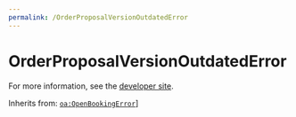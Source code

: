 ```yaml
---
permalink: /OrderProposalVersionOutdatedError
---
```


# OrderProposalVersionOutdatedError


For more information, see the [developer site](https://developer.openactive.io/data-model/types/orderproposalversionoutdatederror).

Inherits from: [`oa:OpenBookingError`](https://openactive.io/OpenBookingError)]
